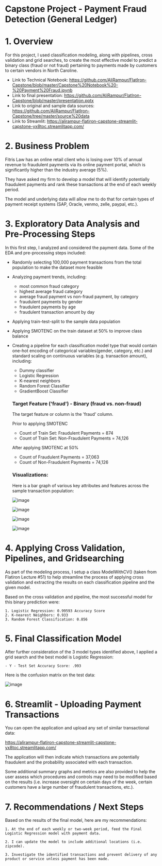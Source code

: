 # Capstone Project - Payment Fraud Detection (General Ledger)


# 1. Overview

For this project, I used classification modeling, along with pipelines, cross validation and grid searches, to create the most effective model to predict a binary class (fraud or not fraud) pertaining to payments made by customers to certain vendors in North Caroline.

   - Link to Technical Notebook: https://github.com/AliRampur/FlatIron-Capstone/blob/master/Capstone%20Notebook%20-%20Payment%20Fraud.ipynb
   - Link to final presentation: https://github.com/AliRampur/FlatIron-Capstone/blob/master/presentation.pptx
   - Link to original and sample data sources: https://github.com/AliRampur/FlatIron-Capstone/tree/master/source%20data
   - Link to Streamlit: https://alirampur-flatiron-capstone-streamlit-capstone-yx8toc.streamlitapp.com/
   
   
# 2. Business Problem

Fitris Law has an online retail client who is losing over 10% of annual revenue to fraudulent payments via its online payment portal, which is significantly higher than the industry average (5%).

They have asked my firm to develop a model that will identify potentially fraudulent payments and rank these transactions at the end of each weekly period.

The model and underlying data will allow me to do that for certain types of payment receipt systems (SAP, Oracle, venmo, zelle, paypal, etc.).


# 3. Exploratory Data Analysis and Pre-Processing Steps

In this first step, I analyzed and considered the payment data. Some of the EDA and pre-processing steps included:
- Randomly selecting 100,000 payment transactions from the total population to make the dataset more feasible
- Analyzing payment trends, including:
    - most common fraud category
    - highest average fraud category
    - average fraud payment vs non-fraud payment, by category
    - fraudulent payments by gender
    - fraudulent payments by age
    - fraudulent transaction amount by day
- Applying train-test-split to the sample data population
- Applying SMOTENC on the train dataset at 50% to improve class balance 
- Creating a pipeline for each classification model type that would contain one-hot encoding of categorical variables(gender, category, etc.) and standard scaling on continuous variables (e.g. transaction amount), including:
    - Dummy classifier
    - Logistic Regression
    - K-nearest neighbors
    - Random Forest Classifier
    - GradientBoost Classifier    



   ### Target Feature ('fraud') - Binary (fraud vs. non-fraud)
   The target feature or column is the 'fraud' column.
   
   Prior to applying SMOTENC
    - Count of Train Set: Fraudulent Payments = 874
    - Count of Train Set: Non-Fraudulent Payments = 74,126
    
    After applying SMOTENC at 50%
    - Count of Fraudulent Payments = 37,063
    - Count of Non-Fraudulent Payments = 74,126
  
  
    ### Visualizations:
   Here is a bar graph of various key attributes and features across the sample transaction population:
   
   ![image](https://github.com/AliRampur/FlatIron-Capstone/blob/master/graphs/Avg_fraud_category.png)
   
   
   
   
   ![image](https://github.com/AliRampur/FlatIron-Capstone/blob/master/graphs/Total_fraud_category.png)
   
   
   
   
   ![image](https://github.com/AliRampur/FlatIron-Capstone/blob/master/graphs/Total_Fraud_ByGender.png)
   
   
   
   
   ![image](https://github.com/AliRampur/FlatIron-Capstone/blob/master/graphs/Total_FraudbyDay.png)
   
   
   
      
# 4. Applying Cross Validation, Pipelines, and Gridsearching

As part of the modeling process, I setup a class ModelWithCV() (taken from Flatiron Lecture #51) to help streamline the process of applying cross validation and extracting the results on each classification pipeline and the given model. 

Based on the cross validation and pipeline, the most successful model for this binary prediction were:

    1. Logistic Regression: 0.99593 Accuracy Score
    2. K-nearest Neighbors: 0.933
    3. Random Forest Classification: 0.856
    



   

# 5.  Final Classification Model

After further consideration of the 3 model types identified above, I applied a grid search and the best model is Logistic Regression:

    - Y - Test Set Accuracy Score: .993


Here is the confusion matrix on the test data:

   ![image](https://github.com/AliRampur/FlatIron-Capstone/blob/master/graphs/Confusion%20Matrix.png)
   
   

# 6.  Streamlit - Uploading Payment Transactions

You can open the application and upload any set of similar transactional data:

https://alirampur-flatiron-capstone-streamlit-capstone-yx8toc.streamlitapp.com/
   
The application will then indicate which transactions are potentially fraudulent and the probability associated with each transaction.

Some additional summary graphs and metrics are also provided to help the user assess which procedures and controls may need to be modified based on the results (i.e. increase oversight on certain days of the week, certain customers have a large number of fraudulent transactions, etc.).


# 7. Recommendations / Next Steps


Based on the results of the final model, here are my recommendations:
    
    1. At the end of each weekly or two-week period, feed the Final Logistic Regression model with payment data.
    
    2. I can update the model to include additional locations (i.e. zipcode).
    
    3. Investigate the identified transactions and prevent delivery of any product or service unless payment has been made.





